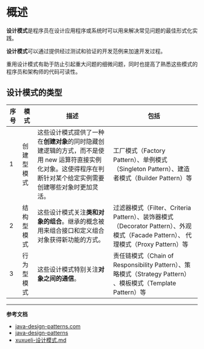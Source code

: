 # 概述

**设计模式**是程序员在设计应用程序或系统时可以用来解决常见问题的最佳形式化实践。

**设计模式**可以通过提供经过测试和验证的开发范例来加速开发过程。

重用设计模式有助于防止引起重大问题的细微问题，同时也提高了熟悉这些模式的程序员和架构师的代码可读性。

## 设计模式的类型

序号 | 模式 | 描述 | 包括
---|---|---|---
1 | 创建型模式 | 这些设计模式提供了一种在**创建对象**的同时隐藏创建逻辑的方式，而不是使用 new 运算符直接实例化对象。这使得程序在判断针对某个给定实例需要创建哪些对象时更加灵活。| 工厂模式（Factory Pattern）、单例模式（Singleton Pattern）、建造者模式（Builder Pattern）等
2 | 结构型模式 | 这些设计模式关注**类和对象的组合**。继承的概念被用来组合接口和定义组合对象获得新功能的方式。 | 过滤器模式（Filter、Criteria Pattern）、装饰器模式（Decorator Pattern）、外观模式（Facade Pattern）、 代理模式（Proxy Pattern）等
3 | 行为型模式 | 这些设计模式特别关注**对象之间的通信**。| 责任链模式（Chain of Responsibility Pattern）、策略模式（Strategy Pattern） 、模板模式（Template Pattern）等
                                
---

**参考文档**

- [java-design-patterns.com](https://java-design-patterns.com/)
- [java-design-patterns](https://github.com/iluwatar/java-design-patterns)
- [xuxueli-设计模式.md](https://www.xuxueli.com/blog/?blog=./notebook/2-%E8%AE%BE%E8%AE%A1%E6%A8%A1%E5%BC%8F/%E8%AE%BE%E8%AE%A1%E6%A8%A1%E5%BC%8F.md)
